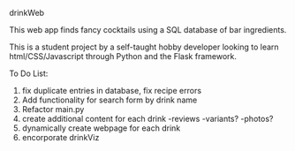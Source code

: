 drinkWeb

This web app finds fancy cocktails using a SQL database of bar ingredients.

This is a student project by a self-taught hobby developer looking to learn html/CSS/Javascript through Python and the Flask framework.

To Do List:
1) fix duplicate entries in database, fix recipe errors
2) Add functionality for search form by drink name
3) Refactor main.py
4) create additional content for each drink
    -reviews
    -variants?
    -photos?
5) dynamically create webpage for each drink
6) encorporate drinkViz
